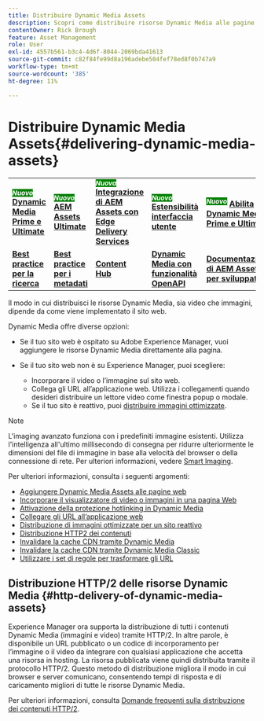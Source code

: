```yaml
---
title: Distribuire Dynamic Media Assets
description: Scopri come distribuire risorse Dynamic Media alle pagine web tramite video e immagini incorporati o collegamenti di URL all’applicazione web.
contentOwner: Rick Brough
feature: Asset Management
role: User
exl-id: 4557b561-b3c4-4d6f-8044-2069bda41613
source-git-commit: c82f84fe99d8a196adebe504fef78ed8f0b747a9
workflow-type: tm+mt
source-wordcount: '385'
ht-degree: 11%

---
```


# Distribuire Dynamic Media Assets{#delivering-dynamic-media-assets}

<table>
    <tr>
        <td>
            <sup style= "background-color:#008000; color:#FFFFFF; font-weight:bold"><i>Nuovo</i></sup> <a href="/help/assets/dynamic-media/dm-prime-ultimate.md"><b>Dynamic Media Prime e Ultimate</b></a>
        </td>
        <td>
            <sup style= "background-color:#008000; color:#FFFFFF; font-weight:bold"><i>Nuovo</i></sup> <a href="/help/assets/assets-ultimate-overview.md"><b>AEM Assets Ultimate</b></a>
        </td>
        <td>
            <sup style= "background-color:#008000; color:#FFFFFF; font-weight:bold"><i>Nuova</i></sup> <a href="/help/assets/integrate-aem-assets-edge-delivery-services.md"><b>Integrazione di AEM Assets con Edge Delivery Services</b></a>
        </td>
        <td>
            <sup style= "background-color:#008000; color:#FFFFFF; font-weight:bold"><i>Nuovo</i></sup> <a href="/help/assets/aem-assets-view-ui-extensibility.md"><b>Estensibilità interfaccia utente</b></a>
        </td>
          <td>
            <sup style= "background-color:#008000; color:#FFFFFF; font-weight:bold"><i>Nuovo</i></sup> <a href="/help/assets/dynamic-media/enable-dynamic-media-prime-and-ultimate.md"><b>Abilita Dynamic Media Prime e Ultimate</b></a>
        </td>
    </tr>
    <tr>
        <td>
            <a href="/help/assets/search-best-practices.md"><b>Best practice per la ricerca</b></a>
        </td>
        <td>
            <a href="/help/assets/metadata-best-practices.md"><b>Best practice per i metadati</b></a>
        </td>
        <td>
            <a href="/help/assets/product-overview.md"><b>Content Hub</b></a>
        </td>
        <td>
            <a href="/help/assets/dynamic-media-open-apis-overview.md"><b>Dynamic Media con funzionalità OpenAPI</b></a>
        </td>
        <td>
            <a href="https://developer.adobe.com/experience-cloud/experience-manager-apis/"><b>Documentazione di AEM Assets per sviluppatori</b></a>
        </td>
    </tr>
</table>

Il modo in cui distribuisci le risorse Dynamic Media, sia video che immagini, dipende da come viene implementato il sito web.

Dynamic Media offre diverse opzioni:

* Se il tuo sito web è ospitato su Adobe Experience Manager, vuoi aggiungere le risorse Dynamic Media direttamente alla pagina.
* Se il tuo sito web non è su Experience Manager, puoi scegliere:

   * Incorporare il video o l’immagine sul sito web.
   * Collega gli URL all’applicazione web. Utilizza i collegamenti quando desideri distribuire un lettore video come finestra popup o modale.
   * Se il tuo sito è reattivo, puoi [distribuire immagini ottimizzate](/help/assets/dynamic-media/responsive-site.md).

>[!NOTE]
>
>L&#39;imaging avanzato funziona con i predefiniti immagine esistenti. Utilizza l&#39;intelligenza all&#39;ultimo millisecondo di consegna per ridurre ulteriormente le dimensioni del file di immagine in base alla velocità del browser o della connessione di rete. Per ulteriori informazioni, vedere [Smart Imaging](/help/assets/dynamic-media/imaging-faq.md).

Per ulteriori informazioni, consulta i seguenti argomenti:

* [Aggiungere Dynamic Media Assets alle pagine web](/help/assets/dynamic-media/adding-dynamic-media-assets-to-pages.md)
* [Incorporare il visualizzatore di video o immagini in una pagina Web](/help/assets/dynamic-media/embed-code.md)
* [Attivazione della protezione hotlinking in Dynamic Media](/help/assets/dynamic-media/hotlink-protection.md)
* [Collegare gli URL all’applicazione web](/help/assets/dynamic-media/linking-urls-to-yourwebapplication.md)
* [Distribuzione di immagini ottimizzate per un sito reattivo](/help/assets/dynamic-media/responsive-site.md)
* [Distribuzione HTTP2 dei contenuti](/help/assets/dynamic-media/http2faq.md)
* [Invalidare la cache CDN tramite Dynamic Media](/help/assets/dynamic-media/invalidate-cdn-cache-dynamic-media.md)
* [Invalidare la cache CDN tramite Dynamic Media Classic](/help/assets/dynamic-media/invalidate-cdn-cache-dm-classic.md)
* [Utilizzare i set di regole per trasformare gli URL](/help/assets/dynamic-media/using-rulesets-to-transform-urls.md)

## Distribuzione HTTP/2 delle risorse Dynamic Media {#http-delivery-of-dynamic-media-assets}

Experience Manager ora supporta la distribuzione di tutti i contenuti Dynamic Media (immagini e video) tramite HTTP/2. In altre parole, è disponibile un URL pubblicato o un codice di incorporamento per l’immagine o il video da integrare con qualsiasi applicazione che accetta una risorsa in hosting. La risorsa pubblicata viene quindi distribuita tramite il protocollo HTTP/2. Questo metodo di distribuzione migliora il modo in cui browser e server comunicano, consentendo tempi di risposta e di caricamento migliori di tutte le risorse Dynamic Media.

Per ulteriori informazioni, consulta [Domande frequenti sulla distribuzione dei contenuti HTTP/2](/help/assets/dynamic-media/http2faq.md).
